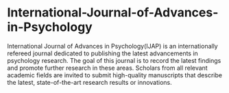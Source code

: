 International-Journal-of-Advances-in-Psychology
===============================================

International Journal of Advances in Psychology(IJAP) is an internationally refereed journal dedicated to publishing the latest advancements in psychology research. The goal of this journal is to record the latest findings and promote further research in these areas. Scholars from all relevant academic fields are invited to submit high-quality manuscripts that describe the latest, state-of-the-art research results or innovations.
